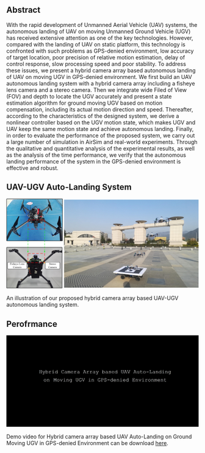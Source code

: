 ## Abstract

With the rapid development of Unmanned Aerial Vehicle (UAV) systems, the autonomous landing of UAV on moving Unmanned Ground Vehicle (UGV) has received extensive attention as one of the key technologies. However, compared with the landing of UAV on static platform, this technology is confronted with such problems as GPS-denied environment, low accuracy of target location, poor precision of relative motion estimation, delay of control response, slow processing speed and poor stability. To address these issues, we present a hybrid camera array based autonomous landing of UAV on moving UGV in GPS-denied environment. We first build an UAV autonomous landing system with a hybrid camera array including a fisheye lens camera and a stereo camera. Then we integrate wide Filed of View (FOV) and depth to locate the UGV accurately and present a state estimation algorithm for ground moving UGV based on motion compensation, including its actual motion direction and speed. Thereafter, according to the characteristics of the designed system, we derive a nonlinear controller based on the UGV motion state, which makes UGV and UAV keep the same motion state and achieve autonomous landing. Finally, in order to evaluate the performance of the proposed system, we carry out a large number of simulation in AirSim and real-world experiments. Through the qualitative and quantitative analysis of the experimental results, as well as the analysis of the time performance, we verify that the autonomous landing performance of the system in the GPS-denied environment is effective and robust.

## UAV-UGV Auto-Landing System
![ststem](system_low.png)

An illustration of our proposed hybrid camera array based UAV-UGV autonomous landing system. 

## Perofrmance
![demo](UAV_UGV_autolanding_Demo.png)

Demo video for Hybrid camera array based UAV Auto-Landing on Ground Moving UGV in GPS-denied Environment can be download [here](https://pan.baidu.com/s/10yXunEACrrC9ryFsFTtKPg). 
